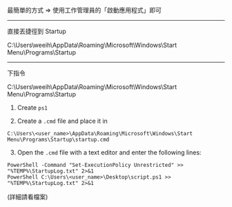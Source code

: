 

最簡單的方式
=> 使用工作管理員的「啟動應用程式」即可

---

直接丟捷徑到 Startup

C:\Users\weeih\AppData\Roaming\Microsoft\Windows\Start Menu\Programs\Startup

---


下指令

C:\Users\weeih\AppData\Roaming\Microsoft\Windows\Start Menu\Programs\Startup

1. Create `ps1`

2. Create a `.cmd` file and place it in 

`C:\Users\<user_name>\AppData\Roaming\Microsoft\Windows\Start Menu\Programs\Startup\startup.cmd`

3. Open the `.cmd` file with a text editor and enter the following lines:

```
PowerShell -Command "Set-ExecutionPolicy Unrestricted" >> "%TEMP%\StartupLog.txt" 2>&1
PowerShell C:\Users\<user_name>\Desktop\script.ps1 >> "%TEMP%\StartupLog.txt" 2>&1
```

(詳細請看檔案)
